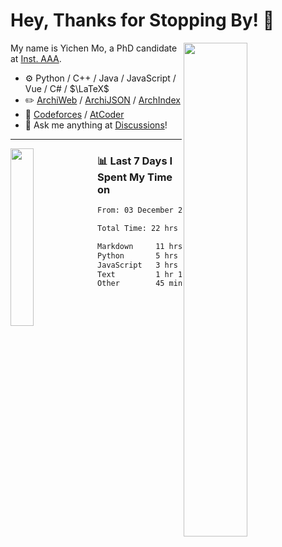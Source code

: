 # Hey, Thanks for Stopping By! 🦭

<picture>
    <source media="(prefers-color-scheme: dark)" srcset="https://github-readme-stats.vercel.app/api?username=amomorning&show_icons=true&theme=noctis_minimus&hide=issues">
    <img align="right" width="45%" src="https://github-readme-stats.vercel.app/api?username=amomorning&show_icons=true&theme=graywhite&hide=issues">
</picture>


My name is Yichen Mo, a PhD candidate at [Inst. AAA](https://archialgo.com).

-   :gear: Python / C++ / Java / JavaScript / Vue / C# / $\LaTeX$ 
-   :pencil2: [ArchiWeb](https://web.archialgo.com) / [ArchiJSON](https://www.food4rhino.com/en/app/archijson) / [ArchIndex](https://index.archialgo.com/) 
-   :abacus: [Codeforces](https://codeforces.com/profile/LaPluma) / [AtCoder](https://atcoder.jp/users/amomorning)
-   :thought_balloon: Ask me anything at [Discussions](https://github.com/amomorning/amomorning/discussions/new)!


---

<picture>
    <source media="(prefers-color-scheme: dark)" srcset="https://github-readme-stats.vercel.app/api/top-langs/?username=amomorning&hide=Mathematica&theme=noctis_minimus">
    <img align="left" width="27%" src="https://github-readme-stats.vercel.app/api/top-langs/?username=amomorning&hide=Mathematica&theme=graywhite">
</picture>

  
### 📊 Last 7 Days I Spent My Time on

<!--START_SECTION:waka-->

```txt
From: 03 December 2023 - To: 10 December 2023

Total Time: 22 hrs 39 mins

Markdown     11 hrs 25 mins  ████████████▓░░░░░░░░░░░░   50.44 %
Python       5 hrs 34 mins   ██████░░░░░░░░░░░░░░░░░░░   24.64 %
JavaScript   3 hrs 21 mins   ███▓░░░░░░░░░░░░░░░░░░░░░   14.82 %
Text         1 hr 11 mins    █▒░░░░░░░░░░░░░░░░░░░░░░░   05.24 %
Other        45 mins         ▓░░░░░░░░░░░░░░░░░░░░░░░░   03.32 %
```

<!--END_SECTION:waka-->　　
